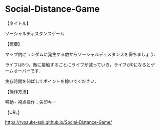 # Social-Distance-Game

【タイトル】

ソーシャルディスタンスゲーム


【概要】

マップ内にランダムに発生する敵からソーシャルディスタンスを保ちましょう．

ライフは5つ，敵に接触するごとにライフが減っていき，ライフが0になるとゲームオーバーです．

生存時間を伸ばしてポイントを稼いでください．

【操作方法】

移動・視点操作：矢印キー


【URL】

https://ryosuke-ssk.github.io/Social-Distance-Game/
